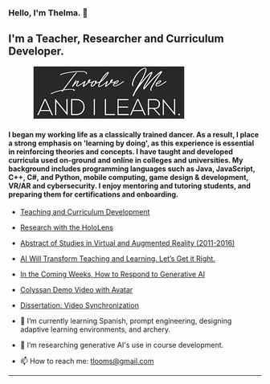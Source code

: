
### Hello, I'm Thelma. 👋

<!--![](https://komarev.com/ghpvc/?username=cookiedancer&color=0ca4a5) -->

## I'm a Teacher, Researcher and Curriculum Developer.

<img src="https://github.com/cookiedancer/cookiedancer/blob/main/involve-me.jpg" width = 300 style="vertical-align:left;margin:0px 50px"/>

#### I began my working life as a classically trained dancer.  As a result, I place a strong emphasis on 'learning by doing', as this experience is essential in reinforcing theories and concepts.  I have taught and developed curricula used on-ground and online in colleges and universities. My background includes programming languages such as Java, JavaScript, C++, C#, and Python, mobile computing, game design & development, VR/AR and cybersecurity.  I enjoy  mentoring and tutoring students, and preparing them for certifications and onboarding.  
<p>


- [Teaching and Curriculum Development](https://github.com/cookiedancer/Thelma-Looms-Portfolio)
- [Research with the HoloLens](https://github.com/cookiedancer/HoloLens-Meharry-Dental-Prototype)
- [Abstract of Studies in Virtual and Augmented Reality (2011-2016)](https://github.com/cookiedancer/HoloLens-Meharry-Dental-Prototype/blob/master/Abstract%20of%20Studies%20in%20Virtual%20and%20Augmented%20Reality%20(2011-2016).pdf)
- [AI Will Transform Teaching and Learning. Let’s Get it Right.](https://hai.stanford.edu/news/ai-will-transform-teaching-and-learning-lets-get-it-right)
- [In the Coming Weeks, How to Respond to Generative AI](https://www.insidehighered.com/digital-learning/blogs/online-trending-now/coming-weeks-how-respond-generative-ai#)
- [Colyssan Demo Video with Avatar](https://app.colossyan.com/share/4h1t0ad5)
- [Dissertation: Video Synchronization](https://github.com/cookiedancer/Thelma-Looms-Portfolio/blob/master/Thelma_Drayton_Looms_Dissertation.pdf)


- 🌱 I’m currently learning Spanish, prompt engineering, designing adaptive learning environments, and archery.
- 🔭 I’m researching generative AI's use in course development.
- 📫 How to reach me: tlooms@gmail.com

<!--
**cookiedancer/cookiedancer** is a ✨ _special_ ✨ repository because its `README.md` (this file) appears on your GitHub profile.

Here are some ideas to get you started:
- 👯 I’m looking to collaborate on ...
- 🤔 I’m looking for help with ...
- 💬 Ask me about ...
- 😄 Pronouns: ...
- ⚡ Fun fact: ...
-->

---

